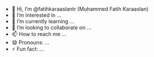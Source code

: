 - 👋 Hi, I’m @fatihkaraaslantr (Muhammed Fatih Karaaslan)
- 👀 I’m interested in ...
- 🌱 I’m currently learning ...
- 💞️ I’m looking to collaborate on ...
- 📫 How to reach me ...
- 😄 Pronouns: ...
- ⚡ Fun fact: ...

<!---
fatihkaraaslantr/fatihkaraaslantr is a ✨ special ✨ repository because its `README.md` (this file) appears on your GitHub profile.
You can click the Preview link to take a look at your changes.
--->
